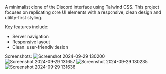 A minimalist clone of the Discord interface using Tailwind CSS. This project focuses on replicating core UI elements with a responsive, clean design and utility-first styling.

Key features include:
* Server navigation
* Responsive layout
* Clean, user-friendly design

Screenshots:
![Screenshot 2024-09-29 130200](https://github.com/user-attachments/assets/8b06a76f-ce8d-4c2d-a850-e2101cc36867)
![Screenshot 2024-09-29 131657](https://github.com/user-attachments/assets/076a92f9-c237-4517-a66e-8c2db74f8b46)
![Screenshot 2024-09-29 130235](https://github.com/user-attachments/assets/b7410094-010e-403c-9d36-6fdf95358432)
![Screenshot 2024-09-29 131636](https://github.com/user-attachments/assets/0461412c-b756-4c11-86f2-0b3fc7d3a98f)

